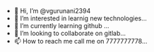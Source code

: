 - 👋 Hi, I’m @vgurunani2394
- 👀 I’m interested in learnig new technologies...
- 🌱 I’m currently learning github ...
- 💞️ I’m looking to collaborate on gitlab...
- 📫 How to reach me call me on 7777777778...

<!---
vgurunani2394/vgurunani2394 is a ✨ special ✨ repository because its `README.md` (this file) appears on your GitHub profile.
You can click the Preview link to take a look at your changes.
--->
